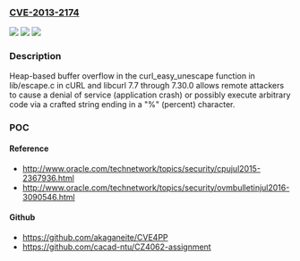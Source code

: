 ### [CVE-2013-2174](https://cve.mitre.org/cgi-bin/cvename.cgi?name=CVE-2013-2174)
![](https://img.shields.io/static/v1?label=Product&message=n%2Fa&color=blue)
![](https://img.shields.io/static/v1?label=Version&message=n%2Fa&color=blue)
![](https://img.shields.io/static/v1?label=Vulnerability&message=n%2Fa&color=brighgreen)

### Description

Heap-based buffer overflow in the curl_easy_unescape function in lib/escape.c in cURL and libcurl 7.7 through 7.30.0 allows remote attackers to cause a denial of service (application crash) or possibly execute arbitrary code via a crafted string ending in a "%" (percent) character.

### POC

#### Reference
- http://www.oracle.com/technetwork/topics/security/cpujul2015-2367936.html
- http://www.oracle.com/technetwork/topics/security/ovmbulletinjul2016-3090546.html

#### Github
- https://github.com/akaganeite/CVE4PP
- https://github.com/cacad-ntu/CZ4062-assignment

